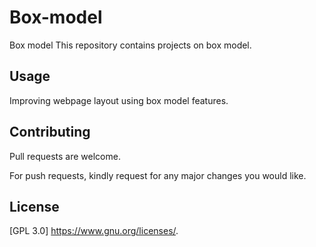 # Box-model
Box model
This repository contains projects on box model.

## Usage

Improving webpage layout using box model features.

## Contributing

Pull requests are welcome. 

For push requests, kindly request for any major changes you would like.

## License

[GPL 3.0] <https://www.gnu.org/licenses/>.
